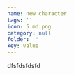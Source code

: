 ```yaml
---
name: new character
tags: ''
icon: 5.md.png
category: null
folder: ''
key: value
---
```

<p>dfsfdsfdsfd</p>
